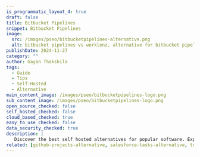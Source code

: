```yaml
---
is_programmatic_layout_4: true
draft: false
title: Bitbucket Pipelines
snippet: Bitbucket Pipelines
image:
  src: /images/pseo/bitbucketpipelines-alternative.png
  alt: bitbucket pipelines vs worklenz, alternative for bitbucket pipelines project managemet tool, task management, resource management, productivity, self-hosted
publishDate: 2024-11-27
category: ""
author: Gayan Thakshila
tags:
  - Guide
  - Tips
  - Self-Hosted
  - Alternative
main_content_image: /images/pseo/bitbucketpipelines-logo.png
sub_content_image: /images/pseo/bitbucketpipelines-logo.png
open_source_checked: false
self_hosted_checked: false
cloud_based_checked: true
easy_to_use_checked: false
data_security_checked: true
description: |
   Discover the best self hosted alternatives for popular software. Explore our comprehensive guides and find the perfect solution for your needs today.
related: [github-projects-alternative, salesforce-tasks-alternative, teamwork-alternative, notion-alternative]
---
```

